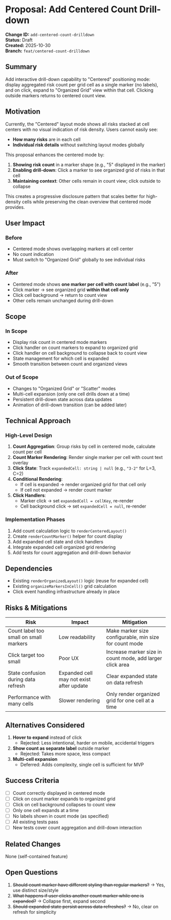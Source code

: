# Proposal: Add Centered Count Drill-down

**Change ID:** `add-centered-count-drilldown`  
**Status:** Draft  
**Created:** 2025-10-30  
**Branch:** `feat/centered-count-drilldown`

## Summary

Add interactive drill-down capability to "Centered" positioning mode: display aggregated risk count per grid cell as a single marker (no labels), and on click, expand to "Organized Grid" view within that cell. Clicking outside markers returns to centered count view.

## Motivation

Currently, the "Centered" layout mode shows all risks stacked at cell centers with no visual indication of risk density. Users cannot easily see:
- **How many risks** are in each cell
- **Individual risk details** without switching layout modes globally

This proposal enhances the centered mode by:
1. **Showing risk count** in a marker shape (e.g., "5" displayed in the marker)
2. **Enabling drill-down**: Click a marker to see organized grid of risks in that cell
3. **Maintaining context**: Other cells remain in count view; click outside to collapse

This creates a progressive disclosure pattern that scales better for high-density cells while preserving the clean overview that centered mode provides.

## User Impact

### Before
- Centered mode shows overlapping markers at cell center
- No count indication
- Must switch to "Organized Grid" globally to see individual risks

### After
- Centered mode shows **one marker per cell with count label** (e.g., "5")
- Click marker → see organized grid **within that cell only**
- Click cell background → return to count view
- Other cells remain unchanged during drill-down

## Scope

### In Scope
- Display risk count in centered mode markers
- Click handler on count markers to expand to organized grid
- Click handler on cell background to collapse back to count view
- State management for which cell is expanded
- Smooth transition between count and organized views

### Out of Scope
- Changes to "Organized Grid" or "Scatter" modes
- Multi-cell expansion (only one cell drills down at a time)
- Persistent drill-down state across data updates
- Animation of drill-down transition (can be added later)

## Technical Approach

### High-Level Design
1. **Count Aggregation**: Group risks by cell in centered mode, calculate count per cell
2. **Count Marker Rendering**: Render single marker per cell with count text overlay
3. **Click State**: Track `expandedCell: string | null` (e.g., `"3-2"` for L=3, C=2)
4. **Conditional Rendering**:
   - If cell is expanded → render organized grid for that cell only
   - If cell not expanded → render count marker
5. **Click Handlers**:
   - Marker click → set `expandedCell = cellKey`, re-render
   - Cell background click → set `expandedCell = null`, re-render

### Implementation Phases
1. Add count calculation logic to `renderCenteredLayout()`
2. Create `renderCountMarker()` helper for count display
3. Add expanded cell state and click handlers
4. Integrate expanded cell organized grid rendering
5. Add tests for count aggregation and drill-down behavior

## Dependencies

- Existing `renderOrganizedLayout()` logic (reuse for expanded cell)
- Existing `organizeMarkersInCell()` grid calculation
- Click event handling infrastructure already in place

## Risks & Mitigations

| Risk | Impact | Mitigation |
|------|--------|------------|
| Count label too small on small markers | Low readability | Make marker size configurable, min size for count mode |
| Click target too small | Poor UX | Increase marker size in count mode, add larger click area |
| State confusion during data refresh | Expanded cell may not exist after update | Clear expanded state on data refresh |
| Performance with many cells | Slower rendering | Only render organized grid for one cell at a time |

## Alternatives Considered

1. **Hover to expand** instead of click
   - Rejected: Less intentional, harder on mobile, accidental triggers
2. **Show count as separate label** outside marker
   - Rejected: Takes more space, less compact
3. **Multi-cell expansion**
   - Deferred: Adds complexity, single cell is sufficient for MVP

## Success Criteria

- [ ] Count correctly displayed in centered mode
- [ ] Click on count marker expands to organized grid
- [ ] Click on cell background collapses to count view
- [ ] Only one cell expands at a time
- [ ] No labels shown in count mode (as specified)
- [ ] All existing tests pass
- [ ] New tests cover count aggregation and drill-down interaction

## Related Changes

None (self-contained feature)

## Open Questions

1. ~~Should count marker have different styling than regular markers?~~ → Yes, use distinct size/style
2. ~~What happens if user clicks another count marker while one is expanded?~~ → Collapse first, expand second
3. ~~Should expanded state persist across data refreshes?~~ → No, clear on refresh for simplicity
